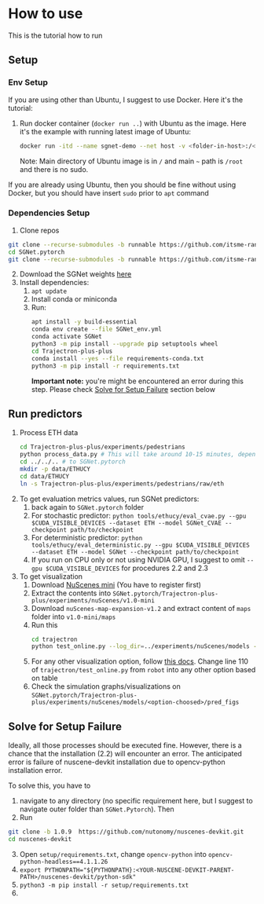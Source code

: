 # How to use

This is the tutorial how to run

## Setup

### Env Setup

If you are using other than Ubuntu, I suggest to use Docker. Here it's the tutorial:

1. Run docker container (`docker run ..`) with Ubuntu as the image. Here it's the example with running latest image of Ubuntu:
   ```bash
   docker run -itd --name sgnet-demo --net host -v <folder-in-host>:/<folder-in-container> ubuntu
   ```
   Note: Main directory of Ubuntu image is in `/` and main `~` path is `/root` and there is no sudo.

If you are already using Ubuntu, then you should be fine without using Docker, but you should have insert `sudo` prior to `apt` command

### Dependencies Setup

1. Clone repos
```bash
git clone --recurse-submodules -b runnable https://github.com/itsme-ranger/SGNet.pytorch.git
cd SGNet.pytorch
git clone --recurse-submodules -b runnable https://github.com/itsme-ranger/Trajectron-plus-plus.git
```
2. Download the SGNet weights [here](https://drive.google.com/drive/folders/1FCudihx-dmns-lh61uOcOD5uIWaKdKh8)
3. Install dependencies:
   1. `apt update`
   2. Install conda or miniconda
   3. Run:
      ```bash
      apt install -y build-essential  
      conda env create --file SGNet_env.yml
      conda activate SGNet
      python3 -m pip install --upgrade pip setuptools wheel
      cd Trajectron-plus-plus
      conda install --yes --file requirements-conda.txt
      python3 -m pip install -r requirements.txt
      ```
      **Important note:** you're might be encountered an error during this step. Please check [Solve for Setup Failure](#solve-for-setup-failure) section below

## Run predictors

1. Process ETH data
   ```bash
   cd Trajectron-plus-plus/experiments/pedestrians
   python process_data.py # This will take around 10-15 minutes, depending on your computer.
   cd ../../.. # to SGNet.pytorch
   mkdir -p data/ETHUCY
   cd data/ETHUCY
   ln -s Trajectron-plus-plus/experiments/pedestrians/raw/eth
   ```
2. To get evaluation metrics values, run SGNet predictors:
   1. back again to `SGNet.pytorch` folder
   2. For stochastic predictor: `python tools/ethucy/eval_cvae.py --gpu $CUDA_VISIBLE_DEVICES --dataset ETH --model SGNet_CVAE --checkpoint path/to/checkpoint`
   3. For deterministic predictor: `python tools/ethucy/eval_deterministic.py --gpu $CUDA_VISIBLE_DEVICES --dataset ETH --model SGNet --checkpoint path/to/checkpoint`
   4. If you run on CPU only or not using NVIDIA GPU, I suggest to omit `--gpu $CUDA_VISIBLE_DEVICES` for procedures 2.2 and 2.3
3. To get visualization
   1. Download [NuScenes mini](https://www.nuscenes.org/nuscenes#download) (You have to register first)
   2. Extract the contents into `SGNet.pytorch/Trajectron-plus-plus/experiments/nuScenes/v1.0-mini`
   3. Download `nuScenes-map-expansion-v1.2` and extract content of `maps` folder into `v1.0-mini/maps`
   4. Run this
      ```bash
      cd trajectron
      python test_online.py --log_dir=../experiments/nuScenes/models --data_dir=../experiments/processed --conf=config.json --eval_data_dict=nuScenes_test_mini_full.pkl --map_encoding --incl_robot_node
      ```
   5. For any other visualization option, follow [this docs](https://github.com/itsme-ranger/Trajectron-plus-plus/tree/runnable?tab=readme-ov-file#online-execution). Change line 110 of `trajectron/test_online.py` from `robot` into any other option based on table
   6. Check the simulation graphs/visualizations on `SGNet.pytorch/Trajectron-plus-plus/experiments/nuScenes/models/<option-choosed>/pred_figs`

## Solve for Setup Failure

Ideally, all those processes should be executed fine. However, there is a chance that the installation (2.2) will encounter an error. The anticipated error is failure of nuscene-devkit installation due to opencv-python installation error.

To solve this, you have to
1. navigate to any directory (no specific requirement here, but I suggest to navigate outer folder than `SGNet.Pytorch`). Then
2. Run
```bash
git clone -b 1.0.9  https://github.com/nutonomy/nuscenes-devkit.git
cd nuscenes-devkit
```
3. Open `setup/requirements.txt`, change `opencv-python` into `opencv-python-headless==4.1.1.26`
4. `export PYTHONPATH="${PYTHONPATH}:<YOUR-NUSCENE-DEVKIT-PARENT-PATH>/nuscenes-devkit/python-sdk"`
5. `python3 -m pip install -r setup/requirements.txt`
6. 